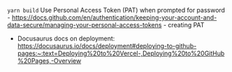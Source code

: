 `yarn build`
Use Personal Access Token (PAT) when prompted for password
    - https://docs.github.com/en/authentication/keeping-your-account-and-data-secure/managing-your-personal-access-tokens - creating PAT
- Docusaurus docs on deployment: https://docusaurus.io/docs/deployment#deploying-to-github-pages:~:text=Deploying%20to%20Vercel-,Deploying%20to%20GitHub%20Pages,-Overview